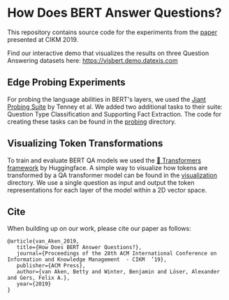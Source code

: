# How Does BERT Answer Questions?
This repository contains source code for the experiments from the [paper](https://dl.acm.org/citation.cfm?id=3358028) presented at CIKM 2019.

Find our interactive demo that visualizes the results on three Question Answering datasets here: https://visbert.demo.datexis.com

## Edge Probing Experiments
For probing the language abilities in BERT's layers, we used the [Jiant Probing Suite](https://github.com/nyu-mll/jiant/tree/master/probing) by Tenney et al.
We added two additional tasks to their suite: Question Type Classification and Supporting Fact Extraction. The code for creating these tasks can be found in the [probing](https://github.com/bvanaken/explain-BERT-QA/tree/master/probing-tasks) directory.

## Visualizing Token Transformations
To train and evaluate BERT QA models we used the [🤗 Transformers framework](https://github.com/huggingface/transformers) by Huggingface. A simple way to visualize how tokens are transformed by a QA transformer model can be found in the [visualization](https://github.com/bvanaken/explain-BERT-QA/tree/master/visualization) directory. We use a single question as input and output the token representations for each layer of the model within a 2D vector space.

## Cite
When building up on our work, please cite our paper as follows:
```
@article{van_Aken_2019,
   title={How Does BERT Answer Questions?},
   journal={Proceedings of the 28th ACM International Conference on Information and Knowledge Management  - CIKM  ’19},
   publisher={ACM Press},
   author={van Aken, Betty and Winter, Benjamin and Löser, Alexander and Gers, Felix A.},
   year={2019}
}
```
